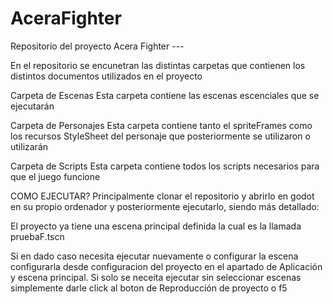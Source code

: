# AceraFighter

Repositorio del proyecto Acera Fighter ---

En el repositorio se encunetran las distintas carpetas que contienen los distintos documentos utilizados en el proyecto

Carpeta de Escenas
Esta carpeta contiene las escenas escenciales que se ejecutarán

Carpeta de Personajes
Esta carpeta contiene tanto el spriteFrames como los recursos StyleSheet del personaje que posteriormente se utilizaron o utilizarán

Carpeta de Scripts
Esta carpeta contiene todos los scripts necesarios para que el juego funcione

COMO EJECUTAR?
Principalmente clonar el repositorio y abrirlo en godot en su propio ordenador y posteriormente ejecutarlo, siendo más detallado:

El proyecto ya tiene una escena principal definida la cual es la llamada pruebaF.tscn

Si en dado caso necesita ejecutar nuevamente o configurar la escena configurarla desde configuracion del proyecto en el apartado de Aplicación y escena principal.
Si solo se neceita ejecutar sin seleccionar escenas simplemente darle click al boton de Reproducción de proyecto o f5

